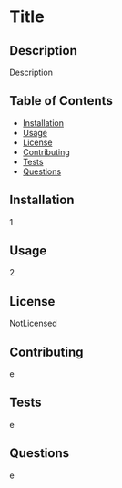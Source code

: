 # Title

## Description
Description

## Table of Contents
* [Installation](#installation)
* [Usage](#usage)
* [License](#license)
* [Contributing](#contributing)
* [Tests](#tests)
* [Questions](#questions)

## Installation
1

## Usage
2

## License
NotLicensed

## Contributing
e

## Tests
e

## Questions
e


